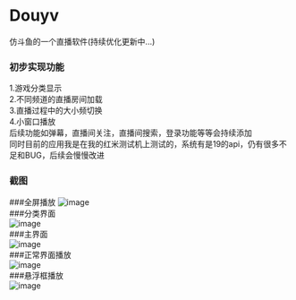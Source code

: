 # Douyv
仿斗鱼的一个直播软件(持续优化更新中...)  
### 初步实现功能  
1.游戏分类显示  
2.不同频道的直播房间加载  
3.直播过程中的大小频切换  
4.小窗口播放  
后续功能如弹幕，直播间关注，直播间搜索，登录功能等等会持续添加  
同时目前的应用我是在我的红米测试机上测试的，系统有是19的api，仍有很多不足和BUG，后续会慢慢改进  

### 截图  
###全屏播放
![image](https://github.com/zhoutianjie/Douyv/blob/master/Douyv/ScreenShorts/play_fullscreen.png)  
###分类界面  
![image](https://github.com/zhoutianjie/Douyv/blob/master/Douyv/ScreenShorts/classify.png)  
###主界面  
![image](https://github.com/zhoutianjie/Douyv/blob/master/Douyv/ScreenShorts/home.png)  
###正常界面播放  
![image](https://github.com/zhoutianjie/Douyv/blob/master/Douyv/ScreenShorts/play_small.png)  
###悬浮框播放  
![image](https://github.com/zhoutianjie/Douyv/blob/master/Douyv/ScreenShorts/play_window.png)



